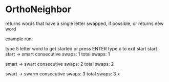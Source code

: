 # OrthoNeighbor
returns words that have a single letter swapped, if possible, or returns new word

example run:

type 5 letter word to get started or press ENTER
type x to exit
start
start
start -> smart 	 consecutive swaps: 1 	 total swaps: 1

smart -> swart 	 consecutive swaps: 2 	 total swaps: 2

swart -> swarm 	 consecutive swaps: 3 	 total swaps: 3
x

